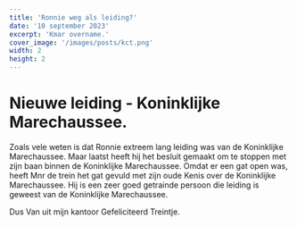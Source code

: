 ```yaml
---
title: 'Ronnie weg als leiding?'
date: '10 september 2023'
excerpt: 'Kmar overname.'
cover_image: '/images/posts/kct.png'
width: 2
height: 2
---
```

# Nieuwe leiding - Koninklijke Marechaussee. 
Zoals vele weten is dat Ronnie extreem lang leiding was van de Koninklijke Marechaussee. Maar laatst heeft hij het besluit gemaakt om te stoppen met zijn baan binnen de Koninklijke Marechaussee. Omdat er een gat open was, heeft  Mnr de trein het gat gevuld met zijn oude Kenis over de Koninklijke Marechaussee. Hij is een zeer goed getrainde persoon die leiding is geweest van de Koninklijke Marechaussee. 

Dus Van uit mijn kantoor Gefeliciteerd Treintje.